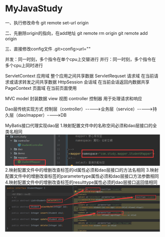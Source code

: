 # MyJavaStudy
一、执行修改命令
git remote set-url origin <url>

二、先删除origin的指向，在add地址
git remote rm origin
git remote add origin <url>

三、直接修改config文件
.git>config>url=""

并发：同一时刻，多个指令在单个cpu上交替进行
并行：同一时刻，多个指令在多个cpu上同时进行

ServletContext 应用域 整个应用之间共享数据
ServletRequset 请求域 在当前请 求或请求转发之间共享数据
HttpSession    会话域 在当前会话返回内数据共享
PageContext    页面域 在当前页面使用

MVC
model 封装数据
view 视图 
controller 控制器 用于处理请求和响应

Dao层传统实现方式 
控制层（controller）----->业务层（service）----->持久层（dao/mapper）---->DB

MyBatis接口代理实现dao层
1.映射配置文件中的名称空间必须和dao层接口的全类名相同
![mybatis接口实现dao层.png](mybatis接口实现dao层.png)
2.映射配置文件中的增删改查标签的id属性必须和dao层接口的方法名相同
3.映射配置文件中的增删改查标签的parametertype属性必须和dao层接口方法参数相同
4.映射配置文件中的增删改查标签的resulttype属性必须的dao层接口返回值相同
![mybatis接口实现dao层_2.png](mybatis接口实现dao层_2.png)